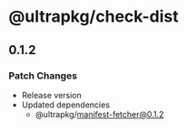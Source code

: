 # @ultrapkg/check-dist

## 0.1.2

### Patch Changes

- Release version
- Updated dependencies
  - @ultrapkg/manifest-fetcher@0.1.2
